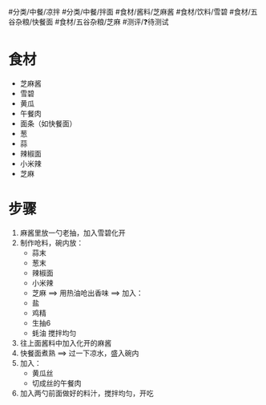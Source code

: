 #分类/中餐/凉拌 #分类/中餐/拌面 
#食材/酱料/芝麻酱 #食材/饮料/雪碧 #食材/五谷杂粮/快餐面 #食材/五谷杂粮/芝麻 
#测评/❓待测试

# 食材
- 芝麻酱
- 雪碧
- 黄瓜
- 午餐肉
- 面条（如快餐面）
- 葱
- 蒜
- 辣椒面
- 小米辣
- 芝麻


# 步骤
1. 麻酱里放一勺老抽，加入雪碧化开
2. 制作呛料，碗内放：
   - 蒜末
   - 葱末
   - 辣椒面
   - 小米辣
   - 芝麻
   ==> 用热油呛出香味 ==> 加入：
    - 盐
    - 鸡精
    - 生抽6
    - 蚝油
    搅拌均匀
3. 往上面酱料中加入化开的麻酱
4. 快餐面煮熟 ==> 过一下凉水，盛入碗内
5. 加入：
   - 黄瓜丝
   - 切成丝的午餐肉
6. 加入两勺前面做好的料汁，搅拌均匀，开吃
